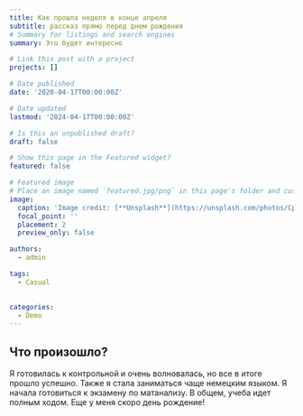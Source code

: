 ```yaml
---
title: Как прошла неделя в конце апреля
subtitle: рассказ прямо перед днем рождения
# Summary for listings and search engines
summary: Это будет интересно

# Link this post with a project
projects: []

# Date published
date: '2020-04-17T00:00:00Z'

# Date updated
lastmod: '2024-04-17T00:00:00Z'

# Is this an unpublished draft?
draft: false

# Show this page in the Featured widget?
featured: false

# Featured image
# Place an image named `featured.jpg/png` in this page's folder and customize its options here.
image:
  caption: 'Image credit: [**Unsplash**](https://unsplash.com/photos/CpkOjOcXdUY)'
  focal_point: ''
  placement: 2
  preview_only: false

authors:
  - admin

tags:
  - Сasual
 

categories:
  - Demo
---
```


## Что произошло?

Я готовилась к контрольной и очень волновалась, но все в итоге прошло успешно. Также я стала заниматься чаще немецким языком. Я начала готовиться к экзамену по матанализу. В общем, учеба идет полным ходом. Еще у меня скоро день рождение!


